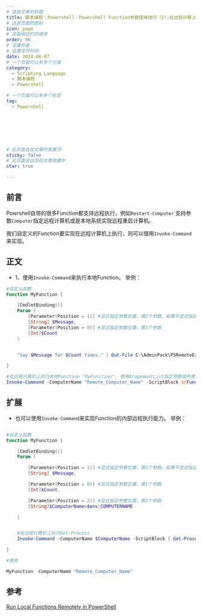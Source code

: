 ```yaml
---
# 这是文章的标题
title: 脚本编程：Powershell：Powershell Function参数使用技巧（2):在远程计算上运行本地Function
# 这是页面的图标
icon: page
# 这是侧边栏的顺序
order: 96
# 设置作者
# 设置写作时间
date: 2024-06-07
# 一个页面可以有多个分类
category:
  - Scripting Language
  - 脚本编程
  - Powershell

# 一个页面可以有多个标签
tag:
  - Powershell



  



# 此页面会在文章列表置顶
sticky: false
# 此页面会出现在文章收藏中
star: true

---
```


## 前言

Powrshell自带的很多Function都支持远程执行，例如`Restart-Computer` 支持参数`Computer`指定远程计算机或是本地系统实现远程重启计算机。

我们自定义的Function要实现在远程计算机上执行，则可以借用`Invoke-Command`来实现。

## 正文

- 1、使用`Invoke-Command`来执行本地Function。 举例：

```Powershell
#自定义函数
Function MyFunction {

    [CmdletBinding()]
    Param (
        [Parameter(Position = 1)] #显式指定参数位置，第2个参数。如果不显式指定，默认按定义顺序排序
        [String] $Message,
        [Parameter(Position = 0)] #显式指定参数位置，第1个参数
        [Int]$Count
    )


    "Say $Message for $Count times." | Out-File C:\AdminPack\PSRemoteExec.log

}

#在远程计算机上执行本地Function "MyFunction", 使用ArugementList指定参数值列表
Invoke-Command -ComputerName "Remote_Computer_Name" -ScriptBlock ${Function:MyFunction} -ArgumentList 5,"Hello"

```

## 扩展

- 也可以使用`Invoke-Command`来实现Function的内部远程执行能力。 举例：

```powershell

#自定义函数
Function MyFunction {

    [CmdletBinding()]
    Param (

        [Parameter(Position = 1)] #显式指定参数位置，第2个参数。如果不显式指定，默认按定义顺序排序
        [String] $Message,

        [Parameter(Position = 0)] #显式指定参数位置，第1个参数
        [Int]$Count,

        [Parameter(Position = 2)] #显式指定参数位置，第3个参数
        [String]$ComputerName=$env:COMPUTERNAME

    )


    #在远程计算机上执行Get-Process
    Invoke-Command -ComputerName $ComputerName -ScriptBlock { Get-Process -Name explorer} 

}

#使用

MyFunction -ComputerName "Remote_Computer_Name"

```

## 参考

[Run Local Functions Remotely in PowerShell](https://duffney.io/run-local-functions-remotely-in-powershell/)